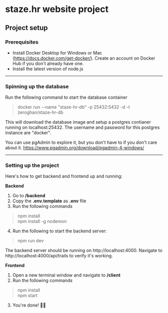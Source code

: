 # staze.hr website project

## Project setup

### Prerequisites
* Install Docker Desktop for Windows or Mac (https://docs.docker.com/get-docker/). Create an account on Docker Hub if you don't already have one.
* Install the latest version of node.js

---

### Spinning up the database
Run the following command to start the database container

> docker run --name "staze-hr-db" -p 25432:5432 -d -t zeroghan/staze-hr-db

This will download the database image and setup a postgres contianer running on localhost:25432. The username and password for this postgres instance are "docker". 

You can use pgAdmin to explore it, but you don't have to if you don't care about it. https://www.pgadmin.org/download/pgadmin-4-windows/

---
### Setting up the project

Here's how to get backend and frontend up and running:

**Backend**

1. Go to **/backend**
2. Copy the **.env.template** as **.env** file
3. Run the following commands

 > npm install    
 > npm install -g nodemon

4. Run the following to start the backend server:

> npm run dev

The backend server should be running on http://localhost:4000. Navigate to http://localhost:4000/api/trails to verify it's working.

**Frontend**

1. Open a new terminal window and navigate to **/client**
2. Run the following commands

> npm install   
> npm start

3. You're done! 🎉🥳
